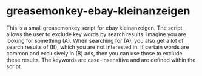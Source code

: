 # greasemonkey-ebay-kleinanzeigen
This is a small greasemonkey script for ebay kleinanzeigen. The script allows the user to exclude key words by search results. Imagine you are looking for something (A). When searching for (A), you also get a lot of search results of (B), which you are not interested in. If certain words are common and exclusively in (B) ads, then you can use those to exclude these results. The keywords are case-insensitive and are defined within the script.
